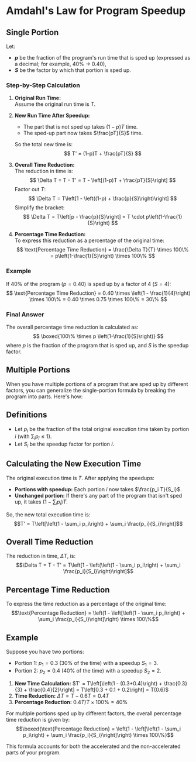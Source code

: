 # Amdahl's Law for Program Speedup
## 	Single Portion

Let:
- **$p$** be the fraction of the program's run time that is sped up (expressed as a decimal; for example, 40% → 0.40),
- **$S$** be the factor by which that portion is sped up.

### Step-by-Step Calculation

1. **Original Run Time:**  
   Assume the original run time is $T$.

2. **New Run Time After Speedup:**  
   - The part that is not sped up takes $(1-p)T$ time.
   - The sped-up part now takes $\frac{pT}{S}$ time.  
     
   So the total new time is:  
   $$
   T' = (1-p)T + \frac{pT}{S}
   $$

3. **Overall Time Reduction:**  
   The reduction in time is:
   $$
   \Delta T = T - T' = T - \left[(1-p)T + \frac{pT}{S}\right]
   $$
   Factor out $T$:
   $$
   \Delta T = T\left[1 - \left((1-p) + \frac{p}{S}\right)\right]
   $$
   Simplify the bracket:
   $$
   \Delta T = T\left[p - \frac{p}{S}\right] = T \cdot p\left(1-\frac{1}{S}\right)
   $$

4. **Percentage Time Reduction:**  
   To express this reduction as a percentage of the original time:
   $$
   \text{Percentage Time Reduction} = \frac{\Delta T}{T} \times 100\% = p\left(1-\frac{1}{S}\right) \times 100\%
   $$

### Example

If 40% of the program ($p = 0.40$) is sped up by a factor of 4 ($S = 4$):
$$
\text{Percentage Time Reduction} = 0.40 \times \left(1 - \frac{1}{4}\right) \times 100\% = 0.40 \times 0.75 \times 100\% = 30\%
$$

### Final Answer

The overall percentage time reduction is calculated as:
$$
\boxed{100\% \times p \left(1-\frac{1}{S}\right)}
$$
where $p$ is the fraction of the program that is sped up, and $S$ is the speedup factor.

## Multiple Portions


When you have multiple portions of a program that are sped up by different factors, you can generalize the single-portion formula by breaking the program into parts. Here's how:

## Definitions
* Let $p_i$ be the fraction of the total original execution time taken by portion $i$ (with $\sum_i p_i \le 1$).
* Let $S_i$ be the speedup factor for portion $i$.

## Calculating the New Execution Time
The original execution time is $T$. After applying the speedups:
* **Portions with speedup:** Each portion $i$ now takes $\frac{p_i T}{S_i}$.
* **Unchanged portion:** If there's any part of the program that isn't sped up, it takes $\left(1 - \sum_i p_i\right)T$.

So, the new total execution time is:
$$T' = T\left[\left(1 - \sum_i p_i\right) + \sum_i \frac{p_i}{S_i}\right]$$

## Overall Time Reduction
The reduction in time, $\Delta T$, is:
$$\Delta T = T - T' = T\left[1 - \left(\left(1 - \sum_i p_i\right) + \sum_i \frac{p_i}{S_i}\right)\right]$$

## Percentage Time Reduction
To express the time reduction as a percentage of the original time:
$$\text{Percentage Reduction} = \left(1 - \left[\left(1 - \sum_i p_i\right) + \sum_i \frac{p_i}{S_i}\right]\right) \times 100\%$$

## Example
Suppose you have two portions:
* Portion 1: $p_1 = 0.3$ (30% of the time) with a speedup $S_1 = 3$.
* Portion 2: $p_2 = 0.4$ (40% of the time) with a speedup $S_2 = 2$.

1. **New Time Calculation:** $T' = T\left[\left(1 - (0.3+0.4)\right) + \frac{0.3}{3} + \frac{0.4}{2}\right] = T\left[0.3 + 0.1 + 0.2\right] = T(0.6)$
2. **Time Reduction:** $\Delta T = T - 0.6T = 0.4T$
3. **Percentage Reduction:** $0.4T / T \times 100\% = 40\%$


For multiple portions sped up by different factors, the overall percentage time reduction is given by:
$$\boxed{\text{Percentage Reduction} = \left(1 - \left[\left(1 - \sum_i p_i\right) + \sum_i \frac{p_i}{S_i}\right]\right) \times 100\%}$$

This formula accounts for both the accelerated and the non-accelerated parts of your program.
<!--stackedit_data:
eyJoaXN0b3J5IjpbLTk0NTY2MjYwOV19
-->